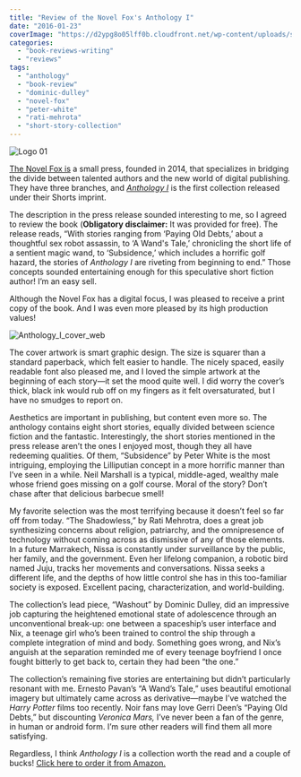 ```yaml
---
title: "Review of the Novel Fox's Anthology I"
date: "2016-01-23"
coverImage: "https://d2ypg8o05lff0b.cloudfront.net/wp-content/uploads/sites/3/2016/02/Logo-01-150x150.png"
categories:
  - "book-reviews-writing"
  - "reviews"
tags:
  - "anthology"
  - "book-review"
  - "dominic-dulley"
  - "novel-fox"
  - "peter-white"
  - "rati-mehrota"
  - "short-story-collection"
---
```


![Logo 01](https://d2ypg8o05lff0b.cloudfront.net/wp-content/uploads/sites/3/2016/02/Logo-01-150x150.png)

[The Novel Fox is](http://www.thenovelfox.com/#chapter1) a small press, founded in 2014, that specializes in bridging the divide between talented authors and the new world of digital publishing. They have three branches, and _[Anthology I](http://www.thenovelfox.com/anthology-i/)_ is the first collection released under their Shorts imprint.

The description in the press release sounded interesting to me, so I agreed to review the book (**Obligatory disclaimer:** It was provided for free). The release reads, “With stories ranging from ‘Paying Old Debts,’ about a thoughtful sex robot assassin, to ‘A Wand's Tale,’ chronicling the short life of a sentient magic wand, to ‘Subsidence,’ which includes a horrific golf hazard, the stories of _Anthology I_ are riveting from beginning to end.” Those concepts sounded entertaining enough for this speculative short fiction author! I’m an easy sell.

Although the Novel Fox has a digital focus, I was pleased to receive a print copy of the book. And I was even more pleased by its high production values!

![Anthology_I_cover_web](https://d2ypg8o05lff0b.cloudfront.net/wp-content/uploads/sites/3/2016/02/Anthology_I_cover_web-333x500.jpg)

The cover artwork is smart graphic design. The size is squarer than a standard paperback, which felt easier to handle. The nicely spaced, easily readable font also pleased me, and I loved the simple artwork at the beginning of each story—it set the mood quite well. I did worry the cover’s thick, black ink would rub off on my fingers as it felt oversaturated, but I have no smudges to report on.

Aesthetics are important in publishing, but content even more so. The anthology contains eight short stories, equally divided between science fiction and the fantastic. Interestingly, the short stories mentioned in the press release aren’t the ones I enjoyed most, though they all have redeeming qualities. Of them, “Subsidence” by Peter White is the most intriguing, employing the Lilliputian concept in a more horrific manner than I’ve seen in a while. Neil Marshall is a typical, middle-aged, wealthy male whose friend goes missing on a golf course. Moral of the story? Don’t chase after that delicious barbecue smell!

<!--more-->

My favorite selection was the most terrifying because it doesn’t feel so far off from today. “The Shadowless,” by Rati Mehrotra, does a great job synthesizing concerns about religion, patriarchy, and the omnipresence of technology without coming across as dismissive of any of those elements. In a future Marrakech, Nissa is constantly under surveillance by the public, her family, and the government. Even her lifelong companion, a robotic bird named Juju, tracks her movements and conversations. Nissa seeks a different life, and the depths of how little control she has in this too-familiar society is exposed. Excellent pacing, characterization, and world-building.

The collection’s lead piece, “Washout” by Dominic Dulley, did an impressive job capturing the heightened emotional state of adolescence through an unconventional break-up: one between a spaceship’s user interface and Nix, a teenage girl who’s been trained to control the ship through a complete integration of mind and body. Something goes wrong, and Nix’s anguish at the separation reminded me of every teenage boyfriend I once fought bitterly to get back to, certain they had been “the one.”

The collection’s remaining five stories are entertaining but didn’t particularly resonant with me. Ernesto Pavan’s “A Wand’s Tale,” uses beautiful emotional imagery but ultimately came across as derivative—maybe I’ve watched the _Harry Potter_ films too recently. Noir fans may love Gerri Deen’s “Paying Old Debts,” but discounting _Veronica Mars,_ I’ve never been a fan of the genre, in human or android form. I’m sure other readers will find them all more satisfying.

Regardless, I think _Anthology I_ is a collection worth the read and a couple of bucks! [Click here to order it from Amazon.](http://www.amazon.com/Anthology-Collection-Science-Fiction-Fantasy-ebook/dp/B00URQYF9E)
